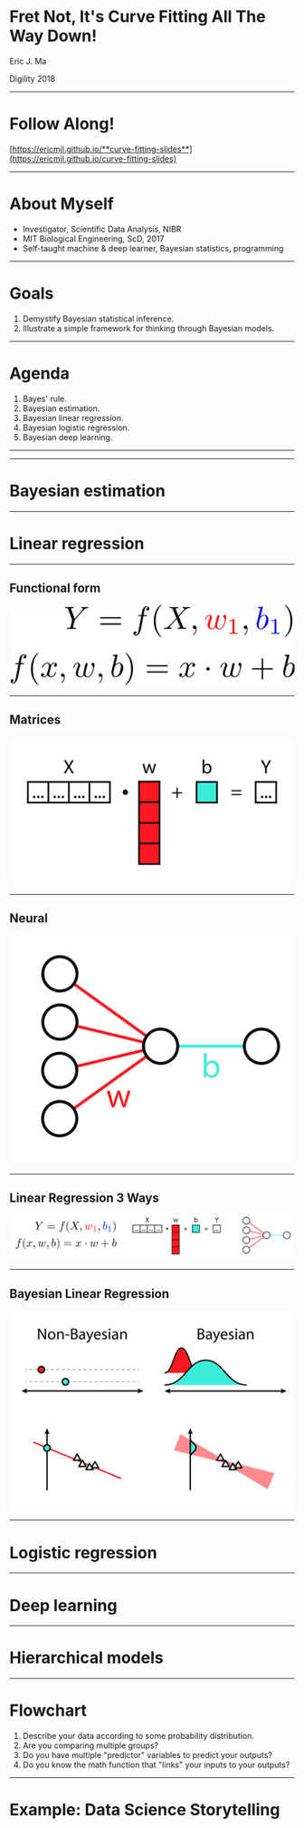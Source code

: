 # Fret Not, It's Curve Fitting All The Way Down!

Eric J. Ma

Digility 2018

---

# Follow Along!

[https://ericmjl.github.io/**curve-fitting-slides**](https://ericmjl.github.io/curve-fitting-slides)

---

# About Myself

- Investigator, Scientific Data Analysis, NIBR <!-- .element: class="fragment" -->
- MIT Biological Engineering, ScD, 2017 <!-- .element: class="fragment" -->
- Self-taught machine & deep learner, Bayesian statistics, programming <!-- .element: class="fragment" -->

---

# Goals

1. Demystify Bayesian statistical inference. <!-- .element: class="fragment" -->
1. Illustrate a simple framework for thinking through Bayesian models. <!-- .element: class="fragment" -->

----

# Agenda

1. Bayes' rule. <!-- .element: class="fragment" -->
1. Bayesian estimation. <!-- .element: class="fragment" -->
1. Bayesian linear regression. <!-- .element: class="fragment" -->
1. Bayesian logistic regression. <!-- .element: class="fragment" -->
1. Bayesian deep learning. <!-- .element: class="fragment" -->

---

<!-- .slide: data-background="./images/bayes-rule-neon-sign.jpg" -->

---

# Bayesian estimation

---

# Linear regression

----

## Functional form

![](./images/linreg.tex.png) <!-- .element border="none" -->

----

## Matrices

![](./images/linreg-matrices.png) <!-- .element border=none  -->

----

## Neural

![](./images/linreg-neural.png) <!-- .element height="50%" width="50%" border=none -->


----

## Linear Regression 3 Ways

![](./images/linreg-all.png)


----

## Bayesian Linear Regression


![](./images/linreg-estimates.png) <!-- .element width="80%" class="fragment" -->


---

# Logistic regression


---

# Deep learning


---

# Hierarchical models

---

# Flowchart

1. Describe your data according to some probability distribution. <!-- .element: class="fragment" -->
1. Are you comparing multiple groups? <!-- .element: class="fragment" -->
1. Do you have multiple "predictor" variables to predict your outputs? <!-- .element: class="fragment" -->
1. Do you know the math function that "links" your inputs to your outputs? <!-- .element: class="fragment" -->

---

# Example: Data Science Storytelling

<!-- Core idea: we have darwin's finches, use Bayesian hierarchical modelling to write a model that estimates Finch beak dimensions (both wing and beak), and then use QR codes to display this information. -->
